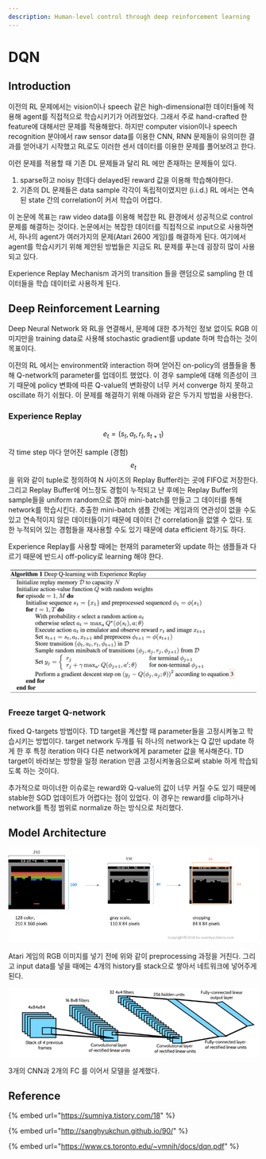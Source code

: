 ```yaml
---
description: Human-level control through deep reinforcement learning
---
```


# DQN

## Introduction

이전의 RL 문제에서는 vision이나 speech 같은 high-dimensional한 데이터들에 적용해 agent를 직접적으로 학습시키기가 어려웠었다. 그래서 주로 hand-crafted 한 feature에 대해서만 문제를 적용해왔다. 하지만 computer vision이나 speech recognition 분야에서 raw sensor data를 이용한 CNN, RNN 문제들이 유의미한 결과를 얻어내기 시작했고 RL로도 이러한 센서 데이터를 이용한 문제를 풀어보려고 한다.

이런 문제를 적용할 때 기존 DL 문제들과 달리 RL 에만 존재하는 문제들이 있다.

1. sparse하고 noisy 한데다 delayed된 reward 값을 이용해 학습해야한다. 
2. 기존의 DL 문제들은 data sample 각각이 독립적이였지만 \(i.i.d.\) RL 에서는 연속된 state 간의 correlation이 커서 학습이 어렵다.

이 논문에 목표는 raw video data를 이용해 복잡한 RL 환경에서 성공적으로 control 문제를 해결하는 것이다. 논문에서는 복잡한 데이터를 직접적으로 input으로 사용하면서, 하나의 agent가 여러가지의 문제\(Atari 2600 게임\)를 해결하게 된다. 여기에서 agent를 학습시키기 위해 제안된 방법들은 지금도 RL 문제를 푸는데 굉장히 많이 사용되고 있다.  

Experience Replay Mechanism 과거의 transition 들을 랜덤으로 sampling 한 데이터들을 학습 데이터로 사용하게 된다.

## Deep Reinforcement Learning

Deep Neural Network 와 RL을 연결해서, 문제에 대한 추가적인 정보 없이도 RGB 이미지만을 training data로 사용해 stochastic gradient를 update 하며 학습하는 것이 목표이다. 

이전의 RL 에서는 environment와 interaction 하며 얻어진 on-policy의 샘플들을 통해 Q-network의 parameter를 업데이트 했었다. 이 경우 sample에 대해 의존성이 크기 때문에 policy 변화에 따른 Q-value의 변화량이 너무 커서 converge 하지 못하고 oscillate 하기 쉬웠다. 이 문제를 해결하기 위해 아래와 같은 두가지 방법을 사용한다.

### Experience Replay

$$e_t = (s_t, a_t, r_t, s_{t+1})$$

각 time step 마다 얻어진 sample \(경험\) $$e_t$$을 위와 같이 tuple로 정의하여 N 사이즈의 Replay Buffer라는 곳에 FIFO로 저장한다. 그리고 Replay Buffer에 어느정도 경험이 누적되고 난 후에는 Replay Buffer의 sample들을 uniform random으로 뽑아 mini-batch를 만들고 그 데이터를 통해 network를 학습시킨다. 추출한 mini-batch 샘플 간에는 게임과의 연관성이 없을 수도 있고 연속적이지 않은 데이터들이기 때문에 데이터 간 correlation을 없앨 수 있다. 또한 누적되어 있는 경험들을 재사용할 수도 있기 때문에 data efficient 하기도 하다. 

Experience Replay를 사용할 때에는 현재의 parameter와 update 하는 샘플들과 다르기 때문에 반드시 off-policy로 learning 해야 한다.

![pseudo code](../.gitbook/assets/image%20%28451%29.png)

### Freeze target Q-network

fixed Q-targets 방법이다. TD target을 계산할 때 parameter들을 고정시켜놓고 학습시키는 방법이다. target network 두개를 둬 하나의 network는 Q 값만 update 하게 한 후 특정 iteration 마다 다른 network에게 parameter 값을 복사해준다. TD target이 바라보는 방향을 일정 iteration 만큼 고정시켜놓음으로써 stable 하게 학습되도록 하는 것이다.



추가적으로 마이너한 이슈로는 reward와 Q-value의 값이 너무 커질 수도 있기 때문에 stable한 SGD 업데이트가 어렵다는 점이 있었다. 이 경우는 reward를 clip하거나 network를 특정 범위로 normalize 하는 방식으로 처리했다. 

## Model Architecture

![Pre-processing](../.gitbook/assets/image%20%28452%29.png)

Atari 게임의 RGB 이미지를 넣기 전에 위와 같이 preprocessing 과정을 거친다. 그리고 input data를 넣을 때에는 4개의 history를 stack으로 쌓아서 네트워크에 넣어주게 된다. 

![Model Architecture](../.gitbook/assets/image%20%28449%29.png)

3개의 CNN과 2개의 FC 를 이어서 모델을 설계했다.

## Reference

{% embed url="https://sumniya.tistory.com/18" %}

{% embed url="http://sanghyukchun.github.io/90/" %}

{% embed url="https://www.cs.toronto.edu/~vmnih/docs/dqn.pdf" %}



